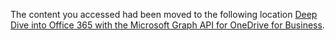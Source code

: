 The content you accessed had been moved to the following location [Deep Dive into Office 365 with the Microsoft Graph API for OneDrive for Business](../O3653-3%20Deep%20Dive%20into%20Office%20365%20with%20the%20Microsoft%20Graph%20API%20for%20OneDrive%20for%20Business).